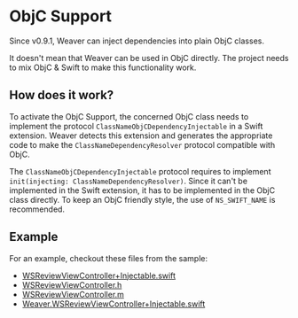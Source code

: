 # ObjC Support

Since v0.9.1, Weaver can inject dependencies into plain ObjC classes. 

It doesn't mean that Weaver can be used in ObjC directly. The project needs to mix ObjC & Swift to make this functionality work.

## How does it work?

To activate the ObjC Support, the concerned ObjC class needs to implement the protocol `ClassNameObjCDependencyInjectable` in a Swift extension. Weaver detects this extension and generates the appropriate code to make the `ClassNameDependencyResolver` protocol compatible with ObjC.

The `ClassNameObjCDependencyInjectable` protocol requires to implement `init(injecting: ClassNameDependencyResolver)`. Since it can't be implemented in the Swift extension, it has to be implemented in the ObjC class directly. To keep an ObjC friendly style, the use of `NS_SWIFT_NAME` is recommended.

## Example

For an example, checkout these files from the sample:

- [WSReviewViewController+Injectable.swift](../Sample/Sample/View/WSReviewViewController+Injectable.swift)
- [WSReviewViewController.h](../Sample/Sample/View/WSReviewViewController.h)
- [WSReviewViewController.m](../Sample/Sample/View/WSReviewViewController.m)
- [Weaver.WSReviewViewController+Injectable.swift](../Sample/Sample/Generated/Weaver.WSReviewViewController+Injectable.swift)
